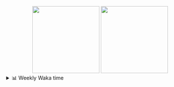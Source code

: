 <div align="center">
  <img height="180em" src="https://github-readme-stats-delta-three-96.vercel.app/api?username=Aucannot&theme=tokyonight&count_private=true&show_icons=true&include_all_commits=true&custom_title=GitHub_Stats"/>
  <img height="180em" src="https://github-readme-stats-delta-three-96.vercel.app/api/top-langs/?username=Aucannot&theme=tokyonight&layout=compact&hide=CMake,Makefile"/>
</div>

<details>
  <summary>📊 Weekly Waka time</summary>
  
  <!--START_SECTION:waka-->

```txt
Python        2 hrs 17 mins   █████████████░░░░░░░░░░░░   52.07 %
C++           1 hr 27 mins    ████████▒░░░░░░░░░░░░░░░░   33.14 %
Cuda          36 mins         ███▒░░░░░░░░░░░░░░░░░░░░░   13.76 %
Bash          1 min           ▒░░░░░░░░░░░░░░░░░░░░░░░░   00.73 %
Objective-C   0 secs          ░░░░░░░░░░░░░░░░░░░░░░░░░   00.23 %
```

<!--END_SECTION:waka-->
